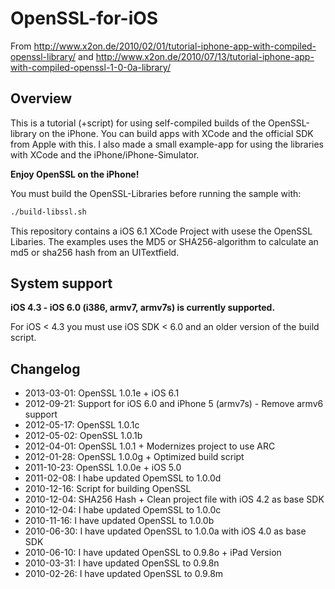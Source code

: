 # OpenSSL-for-iOS

From <http://www.x2on.de/2010/02/01/tutorial-iphone-app-with-compiled-openssl-library/> and <http://www.x2on.de/2010/07/13/tutorial-iphone-app-with-compiled-openssl-1-0-0a-library/>

## Overview
This is a tutorial (+script) for using self-compiled builds of the OpenSSL-library on the iPhone. You can build apps with XCode and the official SDK from Apple with this. I also made a small example-app for using the libraries with XCode and the iPhone/iPhone-Simulator.

**Enjoy OpenSSL on the iPhone!**

You must build the OpenSSL-Libraries before running the sample with:
```bash
./build-libssl.sh
```

This repository contains a iOS 6.1 XCode Project with usese the OpenSSL Libaries. The examples uses the MD5 or SHA256-algorithm to calculate an md5 or sha256 hash from an UITextfield.

## System support
**iOS 4.3 - iOS 6.0 (i386, armv7, armv7s) is currently supported.**

For iOS < 4.3 you must use iOS SDK < 6.0 and an older version of the build script.

## Changelog
* 2013-03-01: OpenSSL 1.0.1e + iOS 6.1
* 2012-09-21: Support for iOS 6.0 and iPhone 5 (armv7s) - Remove armv6 support
* 2012-05-17: OpenSSL 1.0.1c
* 2012-05-02: OpenSSL 1.0.1b
* 2012-04-01: OpenSSL 1.0.1 + Modernizes project to use ARC
* 2012-01-28: OpenSSL 1.0.0g + Optimized build script
* 2011-10-23: OpenSSL 1.0.0e + iOS 5.0
* 2011-02-08: I habe updated OpemSSL to 1.0.0d
* 2010-12-16: Script for building OpenSSL
* 2010-12-04: SHA256 Hash + Clean project file with iOS 4.2 as base SDK
* 2010-12-04: I habe updated OpemSSL to 1.0.0c
* 2010-11-16: I have updated OpenSSL to 1.0.0b
* 2010-06-30: I have updated OpenSSL to 1.0.0a with iOS 4.0 as base SDK
* 2010-06-10: I have updated OpenSSL to 0.9.8o + iPad Version
* 2010-03-31: I have updated OpenSSL to 0.9.8n
* 2010-02-26: I have updated OpenSSL to 0.9.8m
